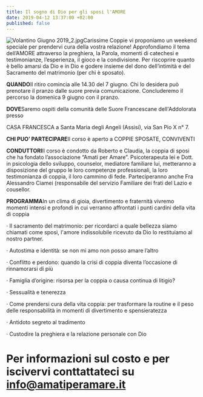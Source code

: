 ```yaml
---
title: Il sogno di Dio per gli sposi l'AMORE
date: 2019-04-12 13:37:00 +02:00
published: false
---
```


![Volantino Giugno 2019_2.jpg](/uploads/Volantino%20Giugno%202019_2.jpg)Carissime Coppie vi proponiamo un weekend speciale per prendervi cura della vostra relazione! Approfondiamo il tema dell’AMORE attraverso la preghiera, la Parola, momenti di catechesi e testimonianze, l’esperienza, il gioco e la condivisione. Per riscoprire quanto è bello amarsi da Dio e in Dio e godere insieme del dono dell’intimità e del Sacramento del matrimonio (per chi è sposato).

**QUANDO**Il ritiro comincia alle 14.30 del 7 giugno. Chi lo desidera può prenotare il pranzo dalle suore previa comunicazione. Concluderemo il percorso la domenica 9 giugno con il pranzo.

**DOVE**Saremo ospiti della comunità delle Suore Francescane dell'Addolorata presso

CASA FRANCESCA a Santa Maria degli Angeli (Assisi), via San Pio X n° 7.

**CHI PUO’ PARTECIPARE**Il corso è aperto a COPPIE SPOSATE, CONVIVENTI

**CONDUTTORI**Il corso è condotto da Roberto e Claudia, la coppia di sposi che ha fondato l’associazione “Amati per Amare”. Psicoterapeuta lei e Dott. in psicologia dello sviluppo, counselor, mediatore familiare lui, metteranno a disposizione del gruppo le loro competenze professionali, la loro testimonianza di coppia, il loro cammino di fede. Parteciperanno anche Fra Alessandro Ciamei (responsabile del servizio Familiare dei frati del Lazio e cousellor.

**PROGRAMMA**In un clima di gioia, divertimento e fraternità vivremo momenti intensi e profondi in cui verranno affrontati i punti cardini della vita di coppia

· Il sacramento del matrimonio: per ricordarci a quale bellezza siamo chiamati come sposi, l'amore indissolubile ricevuto da Dio lo restituiamo al nostro partner.

· Autostima e identità: se non mi amo non posso amare l’altro

· Conflitto e perdono: quando la crisi di coppia diventa l’occasione di rinnamorarsi di più

· Famiglia d’origine: risorsa per la coppia o causa continua di litigio?

· Sessualità e tenerezza

· Come prendersi cura della vita coppia: per trasformare la routine e il peso delle responsabilità in momenti di divertimento e spensieratezza

· Antidoto segreto al tradimento

· Custodire la preghiera e la relazione personale con Dio

# Per informazioni sul costo e per iscivervi conttattateci su **info@amatiperamare.it**